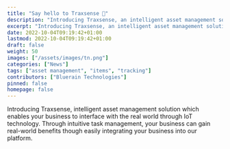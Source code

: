 ```yaml
---
title: "Say hello to Traxsense 👋"
description: "Introducing Traxsense, an intelligent asset management solution which enables your business to interface with the real world through IoT technology. Through intuitive task management, your business can gain real-world benefits though easily integrating your business into our platform."
excerpt: "Introducing Traxsense, an intelligent asset management solution which enables your business to interface with the real world through IoT technology. Through intuitive task management, your business can gain real-world benefits though easily integrating your business into our platform."
date: 2022-10-04T09:19:42+01:00
lastmod: 2022-10-04T09:19:42+01:00
draft: false
weight: 50
images: ["/assets/images/tn.png"]
categories: ["News"]
tags: ["asset management", "items", "tracking"]
contributors: ["Bluerain Technologies"]
pinned: false
homepage: false
---
```


Introducing Traxsense, intelligent asset management solution which enables your business to interface with the real world through IoT technology. Through intuitive task management, your business can gain real-world benefits though easily integrating your business into our platform.
